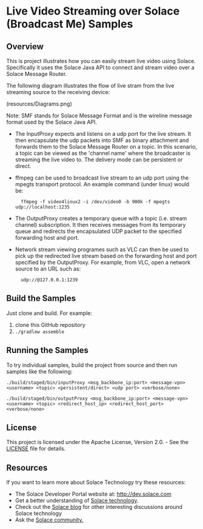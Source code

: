 # Live Video Streaming over Solace (Broadcast Me) Samples
## Overview

This is project illustrates how you can easily stream live video using Solace. Specifically it uses the Solace Java API to connect and stream video over a Solace Message Router.

The following diagram illustrates the flow of live stram from the live streaming source to the receiving device:

(resources/Diagrams.png)

Note: SMF stands for Solace Message Format and is the wireline message format used by the Solace Java API.

- The InputProxy expects and listens on a udp port for the live stream. It then encapsulate the udp packets into SMF as 
binary attachment and forwards them to the Solace Message Router on a topic.  In this scenario, a topic can be viewed as the 'channel name' where the broadcaster is streaming the live video to. The delivery mode can be persistent or direct.

- ffmpeg can be used to broadcast live stream to an udp port using the mpegts transport protocol. An example command (under linux) would be:

        ffmpeg -f video4linux2 -i /dev/video0 -b 900k -f mpegts udp://localhost:1235

- The OutputProxy creates a temporary queue with a topic (i.e. stream channel) subscription.  It then receives messages 
from its temporary queue and redirects the encapsulated UDP packet to the specified forwarding host and port.

- Network stream viewing programes such as VLC can then be used to pick up the redirected live stream based on the
forwarding host and port specified by the OutputProxy.  For example, from VLC, open a network source to an URL such as:

        udp://@127.0.0.1:1239


## Build the Samples

Just clone and build. For example:

  1. clone this GitHub repository
  1. `./gradlew assemble`


## Running the Samples

To try individual samples, build the project from source and then run samples like the following:

    ./build/staged/bin/inputProxy <msg_backbone_ip:port> <message-vpn> <username> <topic> <persistent/direct> <udp port> <verbose/none>

    ./build/staged/bin/outputProxy <msg_backbone_ip:port> <message-vpn> <username> <topic> <redirect_host_ip> <redirect_host_port> <verbose/none>


## License

This project is licensed under the Apache License, Version 2.0. - See the [LICENSE](LICENSE) file for details.


## Resources

If you want to learn more about Solace Technology try these resources:

- The Solace Developer Portal website at: http://dev.solace.com
- Get a better understanding of [Solace technology](http://dev.solace.com/tech/).
- Check out the [Solace blog](http://dev.solace.com/blog/) for other interesting discussions around Solace technology
- Ask the [Solace community.](http://dev.solace.com/community/)
